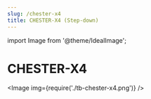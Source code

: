```yaml
---
slug: /chester-x4
title: CHESTER-X4 (Step-down)
---
```

import Image from '@theme/IdealImage';

# CHESTER-X4

<Image img={require('./tb-chester-x4.png')} />

